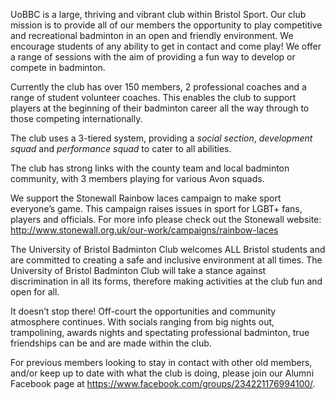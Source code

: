 UoBBC is a large, thriving and vibrant club within Bristol Sport. Our club mission is to provide all of our members the opportunity to play competitive and recreational badminton in an open and friendly environment. We encourage students of any ability to get in contact and come play! We offer a range of sessions with the aim of providing a fun way to develop or compete in badminton.

Currently the club has over 150 members, 2 professional coaches and a range of student volunteer coaches. This enables the club to support players at the beginning of their badminton career all the way through to those competing internationally.

The club uses a 3-tiered system, providing a *social section*, *development squad* and *performance squad* to cater to all abilities.

The club has strong links with the county team and local badminton community, with 3 members playing for various Avon squads. 

We support the Stonewall Rainbow laces campaign to make sport everyone’s game. This campaign raises issues in sport for LGBT+ fans, players and officials. For more info please check out the Stonewall website: http://www.stonewall.org.uk/our-work/campaigns/rainbow-laces 

The University of Bristol Badminton Club welcomes ALL Bristol students and are committed to creating a safe and inclusive environment at all times.
The University of Bristol Badminton Club will take a stance against discrimination in all its forms, therefore making activities at the club fun and open for all.

It doesn’t stop there! Off-court the opportunities and community atmosphere continues. With socials ranging from big nights out, trampolining, awards nights and spectating professional badminton, true friendships can be and are made within the club.

For previous members looking to stay in contact with other old members, and/or keep up to date with what the club is doing, please join our Alumni Facebook page at https://www.facebook.com/groups/234221176994100/.  

